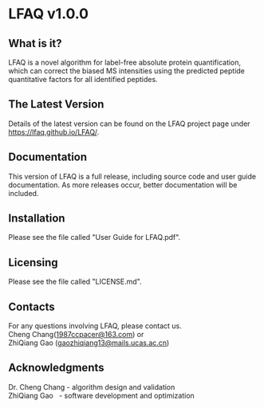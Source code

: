 
# LFAQ v1.0.0  

## What is it?  

LFAQ is a novel algorithm for label-free absolute protein quantification, which can correct the biased MS intensities using the predicted peptide quantitative factors for all identified peptides.
 
## The Latest Version
 
  Details of the latest version can be found on the LFAQ
  project page under https://lfaq.github.io/LFAQ/.
  


## Documentation

  This version of LFAQ is a full release, including source code and user guide documentation. As more releases occur, better documentation will be included.

##  Installation

  Please see the file called "User Guide for LFAQ.pdf".

##  Licensing

  Please see the file called "LICENSE.md".

##  Contacts

  For any questions involving LFAQ, please contact us.  
Cheng Chang(<a href="mailto:1987ccpacer@163.com">1987ccpacer@163.com</a>) or   
  ZhiQiang Gao (<a href="mailto:gaozhiqiang13@mails.ucas.ac.cn">gaozhiqiang13@mails.ucas.ac.cn</a>)  

 
##  Acknowledgments

Dr. Cheng Chang - algorithm design and validation  
ZhiQiang Gao    - software development and optimization 


